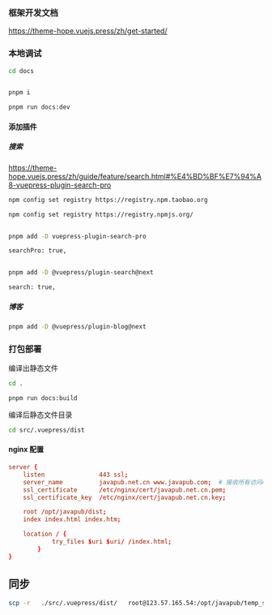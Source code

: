 <!--
 * @Author: JavaPub
 * @Date: 2025-01-06 17:33:16
 * @LastEditors: your name
 * @LastEditTime: 2025-02-04 10:08:30
 * @Description: Here is the JavaPub code base. Search JavaPub on the whole web.
 * @FilePath: /JavaPub/develop.md
-->
### 框架开发文档

https://theme-hope.vuejs.press/zh/get-started/

### 本地调试

```bash
cd docs


pnpm i

pnpm run docs:dev
```

#### 添加插件

##### 搜索

https://theme-hope.vuejs.press/zh/guide/feature/search.html#%E4%BD%BF%E7%94%A8-vuepress-plugin-search-pro


```bash
npm config set registry https://registry.npm.taobao.org

npm config set registry https://registry.npmjs.org/
```


```bash

pnpm add -D vuepress-plugin-search-pro

searchPro: true,
```

```bash

pnpm add -D @vuepress/plugin-search@next

search: true,
```



##### 博客

```bash
pnpm add -D @vuepress/plugin-blog@next
```



### 打包部署

编译出静态文件

```bash
cd .

pnpm run docs:build
```

编译后静态文件目录

```bash
cd src/.vuepress/dist
```



#### nginx 配置

```conf
server {
	listen               443 ssl;
	server_name          javapub.net.cn www.javapub.com;  # 接收所有访问443端口的请求
	ssl_certificate      /etc/nginx/cert/javapub.net.cn.pem;
	ssl_certificate_key  /etc/nginx/cert/javapub.net.cn.key;

	root /opt/javapub/dist;
	index index.html index.htm;

	location / {
		    try_files $uri $uri/ /index.html;
        }
}
```



## 同步

```bash
scp -r   ./src/.vuepress/dist/   root@123.57.165.54:/opt/javapub/temp_scp
```

